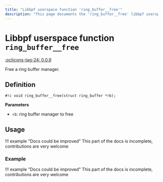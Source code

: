 ```yaml
---
title: "Libbpf userspace function 'ring_buffer__free'"
description: "This page documents the 'ring_buffer__free' libbpf userspace function, including its definition, usage, and examples."
---
```

# Libbpf userspace function `ring_buffer__free`

<!-- [LIBBPF_TAG] -->
[:octicons-tag-24: 0.0.9](https://github.com/libbpf/libbpf/releases/tag/v0.0.9)
<!-- [/LIBBPF_TAG] -->

Free a ring buffer manager.

## Definition

`#!c void ring_buffer__free(struct ring_buffer *rb);`

**Parameters**

- `rb`: ring buffer manager to free

## Usage

!!! example "Docs could be improved"
    This part of the docs is incomplete, contributions are very welcome

### Example

!!! example "Docs could be improved"
    This part of the docs is incomplete, contributions are very welcome
